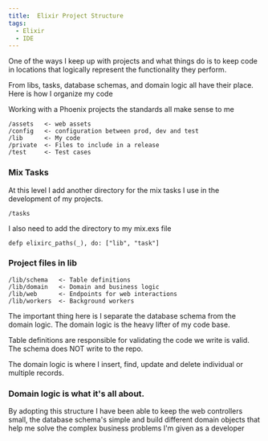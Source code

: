 ```yaml
---
title:  Elixir Project Structure
tags:
  - Elixir
  - IDE
---
```


One of the ways I keep up with projects and what things do is to keep code in locations that logically represent the functionality they perform.

From libs, tasks, database schemas, and domain logic all have their place. Here is how I organize my code

<!--more-->

Working with a Phoenix projects the standards all make sense to me

```
/assets   <- web assets
/config   <- configuration between prod, dev and test
/lib      <- My code
/private  <- Files to include in a release
/test     <- Test cases
```

### Mix Tasks
At this level I add another directory for the mix tasks I use in the development of my projects.
```
/tasks
```
I also need to add the directory to my mix.exs file
```
defp elixirc_paths(_), do: ["lib", "task"]
```

### Project files in lib
```
/lib/schema   <- Table definitions
/lib/domain   <- Domain and business logic
/lib/web      <- Endpoints for web interactions
/lib/workers  <- Background workers
```

The important thing here is I separate the database schema from the domain logic. The domain logic is the heavy lifter of my code base.

Table definitions are responsible for validating the code we write is valid. The schema does NOT write to the repo.

The domain logic is where I insert, find, update and delete individual or multiple records.

### Domain logic is what it's all about.

By adopting this structure I have been able to keep the web controllers small, the database schema's simple and build different domain objects that help me solve the complex business problems I'm given as a developer